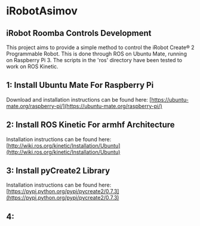 # iRobotAsimov
## iRobot Roomba Controls Development
This project aims to provide a simple method to control the iRobot Create® 2 Programmable Robot. This is done through ROS on Ubuntu Mate, running on Raspberry Pi 3. The scripts in the 'ros' directory have been tested to work on ROS Kinetic.

## 1: Install Ubuntu Mate For Raspberry Pi
Download and installation instructions can be found here: [https://ubuntu-mate.org/raspberry-pi/](https://ubuntu-mate.org/raspberry-pi/)

## 2: Install ROS Kinetic For armhf Architecture
Installation instructions can be found here: [http://wiki.ros.org/kinetic/Installation/Ubuntu](http://wiki.ros.org/kinetic/Installation/Ubuntu)

## 3: Install pyCreate2 Library
Installation instructions can be found here: [https://pypi.python.org/pypi/pycreate2/0.7.3](https://pypi.python.org/pypi/pycreate2/0.7.3)

## 4: 
